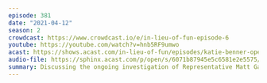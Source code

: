 ```yaml
---
episode: 381
date: "2021-04-12"
season: 2
crowdcast: https://www.crowdcast.io/e/in-lieu-of-fun-episode-6
youtube: https://youtube.com/watch?v=hnb5RF9umwo
acast: https://shows.acast.com/in-lieu-of-fun/episodes/katie-benner-opens-the-gaetz-of-hell
audio-file: https://sphinx.acast.com/p/open/s/6071b87945e5c6581e2e5575/e/6075f08333692e3989918eb3/media.mp3
summary: Discussing the ongoing investigation of Representative Matt Gaetz
---
```

